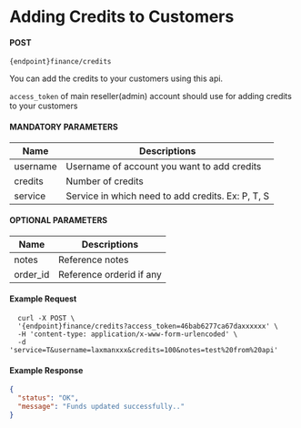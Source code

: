 # Adding Credits to Customers

#### POST

```
{endpoint}finance/credits
```

You can add the credits to your customers using this api.

`access_token` of main reseller(admin) account should use for adding credits to your customers

#### MANDATORY PARAMETERS

| Name     | Descriptions                                      |
| -------- | ------------------------------------------------- |
| username | Username of account you want to add credits       |
| credits  | Number of credits                                 |
| service  | Service in which need to add credits. Ex: P, T, S |

#### OPTIONAL PARAMETERS

| Name     | Descriptions             |
| -------- | ------------------------ |
| notes    | Reference notes          |
| order_id | Reference orderid if any |

#### Example Request

```curl
  curl -X POST \
  '{endpoint}finance/credits?access_token=46bab6277ca67daxxxxxx' \
  -H 'content-type: application/x-www-form-urlencoded' \
  -d 'service=T&username=laxmanxxx&credits=100&notes=test%20from%20api'
```

#### Example Response

```json
{
  "status": "OK",
  "message": "Funds updated successfully.."
}
```
